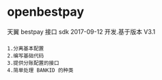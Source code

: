 # openbestpay
天翼 bestpay 接口 sdk
2017-09-12 开发.基于版本 V3.1

####
    1.分离基本配置
    2.编写基础代码
    3.提供分账配置的接口
    4.简单处理 BANKID 的种类